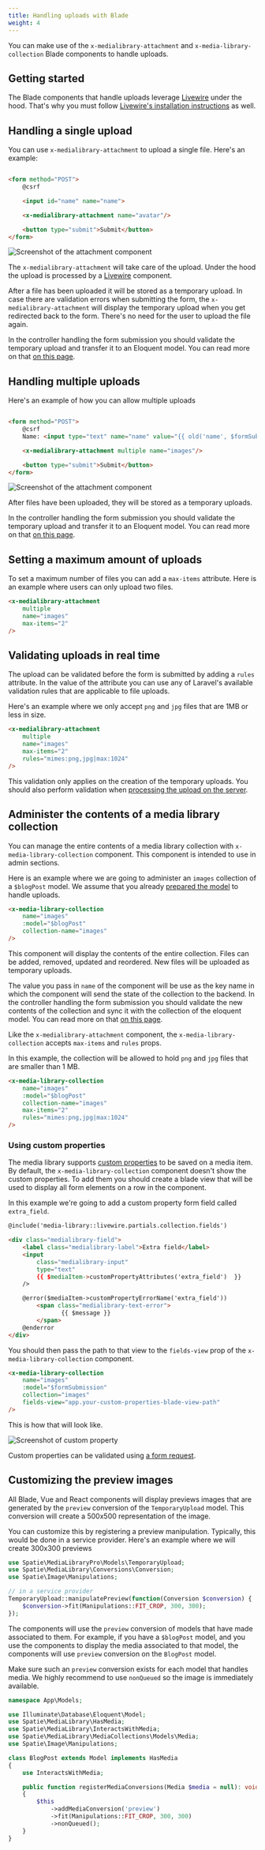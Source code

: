 ```yaml
---
title: Handling uploads with Blade 
weight: 4
---
```


You can make use of the `x-medialibrary-attachment` and `x-media-library-collection` Blade components to handle uploads.

## Getting started

The Blade components that handle uploads leverage [Livewire](https://laravel-livewire.com) under the hood. That's why
you must follow [Livewire's installation instructions](https://laravel-livewire.com/docs/installation) as well.

## Handling a single upload

You can use `x-medialibrary-attachment` to upload a single file. Here's an example:

```html

<form method="POST">
    @csrf

    <input id="name" name="name">

    <x-medialibrary-attachment name="avatar"/>

    <button type="submit">Submit</button>
</form>
```

![Screenshot of the attachment component](/docs/laravel-medialibrary/v9/images/pro/attachment.png)

The `x-medialibrary-attachment` will take care of the upload. Under the hood the upload is processed by
a [Livewire](https://laravel-livewire.com) component.

After a file has been uploaded it will be stored as a temporary upload. In case there are validation errors when
submitting the form, the `x-medialibrary-attachment` will display the temporary upload when you get redirected back to
the form. There's no need for the user to upload the file again.

In the controller handling the form submission you should validate the temporary upload and transfer it to an Eloquent
model. You can read more on that [on this page](/docs/laravel-medialibrary/v9/handling-uploads-with-media-library-pro/processing-uploads-on-the-server).

## Handling multiple uploads

Here's an example of how you can allow multiple uploads

```html

<form method="POST">
    @csrf
    Name: <input type="text" name="name" value="{{ old('name', $formSubmission->name) }}">

    <x-medialibrary-attachment multiple name="images"/>

    <button type="submit">Submit</button>
</form>
```

![Screenshot of the attachment component](/docs/laravel-medialibrary/v9/images/pro/multiple.png)

After files have been uploaded, they will be stored as a temporary uploads.

In the controller handling the form submission you should validate the temporary upload and transfer it to an Eloquent
model. You can read more on that [on this page](/docs/laravel-medialibrary/v9/handling-uploads-with-media-library-pro/processing-uploads-on-the-server).

## Setting a maximum amount of uploads

To set a maximum number of files you can add a `max-items` attribute. Here is an example where users can only upload two
files.

```html
<x-medialibrary-attachment 
    multiple
    name="images"
    max-items="2"
/>
```

## Validating uploads in real time

The upload can be validated before the form is submitted by adding a `rules` attribute. In the value of the attribute
you can use any of Laravel's available validation rules that are applicable to file uploads.

Here's an example where we only accept `png` and `jpg` files that are 1MB or less in size.

```html
<x-medialibrary-attachment 
    multiple
    name="images"
    max-items="2"
    rules="mimes:png,jpg|max:1024"
/>
```

This validation only applies on the creation of the temporary uploads. You should also perform validation
when [processing the upload on the server](/docs/laravel-medialibrary/v9/handling-uploads-with-media-library-pro/processing-uploads-on-the-server).

## Administer the contents of a media library collection

You can manage the entire contents of a media library collection with `x-media-library-collection` component. This
component is intended to use in admin sections.

Here is an example where we are going to administer an `images` collection of a `$blogPost` model. We assume that you
already [prepared the model](/docs/laravel-medialibrary/v9/basic-usage/preparing-your-model) to handle uploads.

```html
<x-media-library-collection
    name="images"
    :model="$blogPost"
    collection-name="images"
/>
```

This component will display the contents of the entire collection. Files can be added, removed, updated and reordered.
New files will be uploaded as temporary uploads.

The value you pass in `name` of the component will be use as the key name in which the component will send the state of
the collection to the backend. In the controller handling the form submission you should validate the new contents of
the collection and sync it with the collection of the eloquent model. You can read more on that [on this page](/docs/laravel-medialibrary/v9/handling-uploads-with-media-library-pro/processing-uploads-on-the-server).

Like the `x-medialibrary-attachment` component, the `x-media-library-collection` accepts `max-items` and `rules` props.

In this example, the collection will be allowed to hold `png` and `jpg` files that are smaller than 1 MB.

```html
<x-media-library-collection
    name="images"
    :model="$blogPost"
    collection-name="images"
    max-items="2"
    rules="mimes:png,jpg|max:1024"
/>
```

### Using custom properties

The media library supports [custom properties](/docs/laravel-medialibrary/v9/advanced-usage/using-custom-properties) to be saved on a media item. By
default, the  `x-media-library-collection` component doesn't show the custom properties. To add them you should create a
blade view that will be used to display all form elements on a row in the component.

In this example we're going to add a custom property form field called `extra_field`.

```html
@include('media-library::livewire.partials.collection.fields')

<div class="medialibrary-field">
    <label class="medialibrary-label">Extra field</label>
    <input
        class="medialibrary-input"
        type="text"
        {{ $mediaItem->customPropertyAttributes('extra_field')  }}
    />

    @error($mediaItem->customPropertyErrorName('extra_field'))
        <span class="medialibrary-text-error">
               {{ $message }}
        </span>
    @enderror
</div>
```

You should then pass the path to that view to the `fields-view` prop of the `x-media-library-collection` component.

```html
<x-media-library-collection
    name="images"
    :model="$formSubmission"
    collection="images"
    fields-view="app.your-custom-properties-blade-view-path"
/>
```

This is how that will look like.

![Screenshot of custom property](/docs/laravel-medialibrary/v9/images/pro/extra.png)


Custom properties can be validated using [a form request](/docs/laravel-medialibrary/v9/handling-uploads-with-media-library-pro/processing-uploads-on-the-server).

## Customizing the preview images

All Blade, Vue and React components will display previews images that are generated by the `preview` conversion of
the `TemporaryUpload` model. This conversion will create a 500x500 representation of the image.

You can customize this by registering a preview manipulation. Typically, this would be done in a service provider.
Here's an example where we will create 300x300 previews

```php
use Spatie\MediaLibraryPro\Models\TemporaryUpload;
use Spatie\MediaLibrary\Conversions\Conversion;
use Spatie\Image\Manipulations;

// in a service provider
TemporaryUpload::manipulatePreview(function(Conversion $conversion) {
    $conversion->fit(Manipulations::FIT_CROP, 300, 300);
});
```

The components will use the `preview` conversion of models that have made associated to them. For example, if you have
a `$blogPost` model, and you use the components to display the media associated to that model, the components will
use `preview` conversion on the `BlogPost` model.

Make sure such an `preview` conversion exists for each model that handles media. We highly recommend to use `nonQueued`
so the image is immediately available.

```php
namespace App\Models;

use Illuminate\Database\Eloquent\Model;
use Spatie\MediaLibrary\HasMedia;
use Spatie\MediaLibrary\InteractsWithMedia;
use Spatie\MediaLibrary\MediaCollections\Models\Media;
use Spatie\Image\Manipulations;

class BlogPost extends Model implements HasMedia
{
    use InteractsWithMedia;

    public function registerMediaConversions(Media $media = null): void
    {
        $this
            ->addMediaConversion('preview')
            ->fit(Manipulations::FIT_CROP, 300, 300)
            ->nonQueued();
    }
}
```
